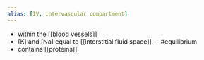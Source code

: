 ```yaml
---
alias: [IV, intervascular compartment]
---
```

-   within the [[blood vessels]]
-   \[K\] and \[Na\] equal to [[interstitial fluid space]] -- #equilibrium
-   contains [[proteins]]